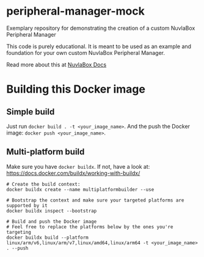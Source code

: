 # peripheral-manager-mock
Exemplary repository for demonstrating the creation of a custom NuvlaBox Peripheral Manager

This code is purely educational. It is meant to be used as an example and foundation for your own custom NuvlaBox Peripheral Manager. 

Read more about this at [NuvlaBox Docs](https://docs.nuvla.io/nuvlabox/contributing/custom-peripheral-managers.html)

# Building this Docker image

## Simple build

Just run `docker build . -t <your_image_name>`. And the push the Docker image: `docker push <your_image_name>`.

## Multi-platform build

Make sure you have `docker buildx`. If not, have a look at: https://docs.docker.com/buildx/working-with-buildx/

```shell
# Create the build context:
docker buildx create --name multiplatformbuilder --use

# Bootstrap the context and make sure your targeted platforms are supported by it
docker buildx inspect --bootstrap

# Build and push the Docker image
# Feel free to replace the platforms below by the ones you're targeting
docker buildx build --platform linux/arm/v6,linux/arm/v7,linux/amd64,linux/arm64 -t <your_image_name> . --push
```

